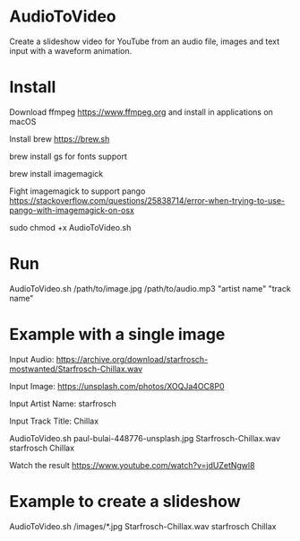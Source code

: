 # AudioToVideo
Create a slideshow video for YouTube from an audio file, images and text input with a waveform animation.

# Install

Download ffmpeg https://www.ffmpeg.org and install in applications on macOS

Install brew https://brew.sh

brew install gs for fonts support

brew install imagemagick

Fight imagemagick to support pango https://stackoverflow.com/questions/25838714/error-when-trying-to-use-pango-with-imagemagick-on-osx

sudo chmod +x AudioToVideo.sh

# Run
AudioToVideo.sh /path/to/image.jpg /path/to/audio.mp3 "artist name" "track name"


# Example with a single image

Input Audio: https://archive.org/download/starfrosch-mostwanted/Starfrosch-Chillax.wav

Input Image: https://unsplash.com/photos/XOQJa4OC8P0

Input Artist Name: starfrosch

Input Track Title: Chillax

AudioToVideo.sh paul-bulai-448776-unsplash.jpg Starfrosch-Chillax.wav starfrosch Chillax

Watch the result https://www.youtube.com/watch?v=jdUZetNgwl8


# Example to create a slideshow

AudioToVideo.sh /images/*.jpg Starfrosch-Chillax.wav starfrosch Chillax